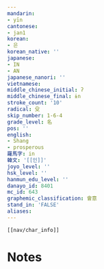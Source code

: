 ```yaml
---
mandarin:
- yīn
cantonese:
- jan1
korean:
- 은
korean_native: ''
japanese:
- IN
- AN
japanese_nanori: ''
vietnamese:
middle_chinese_initial: ʔ
middle_chinese_final: ɨn
stroke_count: '10'
radical: 殳
skip_number: 1-6-4
grade_level: 名
pos: ''
english:
- Shang
- prosperous
羅馬字: in
韓文: '[[인]]'
joyo_level: ''
hsk_level: ''
hanmun_edu_level: ''
danayo_id: 8401
mc_id: 643
graphemic_classification: 會意
stand_in: 'FALSE'
aliases:
---
```

```meta-bind-embed
[[nav/char_info]]
```

# Notes

